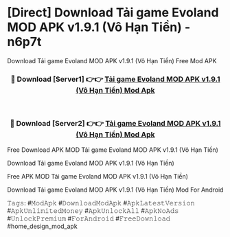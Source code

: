 # [Direct] Download Tải game Evoland MOD APK v1.9.1 (Vô Hạn Tiền) - n6p7t
Download Tải game Evoland MOD APK v1.9.1 (Vô Hạn Tiền) Free Mod APK

<div align="center">
<h3>🔴 Download [Server1] 👉👉 <a href="https://apk-comot.site?title=Tải_game_Evoland_MOD_APK_v1.9.1_(Vô_Hạn_Tiền)">Tải game Evoland MOD APK v1.9.1 (Vô Hạn Tiền) Mod Apk</a></h3><br>

<h3>🔴 Download [Server2] 👉👉 <a href="https://apk-comot.site?title=Tải_game_Evoland_MOD_APK_v1.9.1_(Vô_Hạn_Tiền)">Tải game Evoland MOD APK v1.9.1 (Vô Hạn Tiền) Mod Apk</a></h3>
</div>


Free Download APK MOD Tải game Evoland MOD APK v1.9.1 (Vô Hạn Tiền)

Download Tải game Evoland MOD APK v1.9.1 (Vô Hạn Tiền) 

Free APK MOD Tải game Evoland MOD APK v1.9.1 (Vô Hạn Tiền) 

Download Tải game Evoland MOD APK v1.9.1 (Vô Hạn Tiền) Mod For Android

𝚃𝚊𝚐𝚜: #𝙼𝚘𝚍𝙰𝚙𝚔 #𝙳𝚘𝚠𝚗𝚕𝚘𝚊𝚍𝙼𝚘𝚍𝙰𝚙𝚔 #𝙰𝚙𝚔𝙻𝚊𝚝𝚎𝚜𝚝𝚅𝚎𝚛𝚜𝚒𝚘𝚗 #𝙰𝚙𝚔𝚄𝚗𝚕𝚒𝚖𝚒𝚝𝚎𝚍𝙼𝚘𝚗𝚎𝚢 #𝙰𝚙𝚔𝚄𝚗𝚕𝚘𝚌𝚔𝙰𝚕𝚕 #𝙰𝚙𝚔𝙽𝚘𝙰𝚍𝚜 #𝚄𝚗𝚕𝚘𝚌𝚔𝙿𝚛𝚎𝚖𝚒𝚞𝚖 #𝙵𝚘𝚛𝙰𝚗𝚍𝚛𝚘𝚒𝚍 #𝙵𝚛𝚎𝚎𝙳𝚘𝚠𝚗𝚕𝚘𝚊𝚍 #home_design_mod_apk